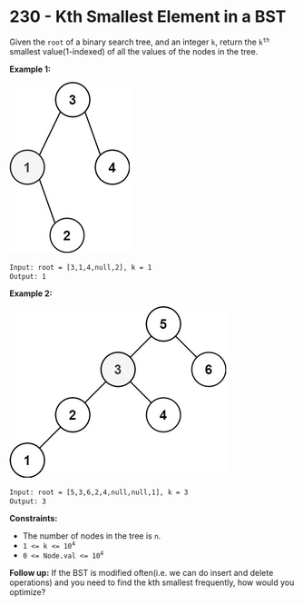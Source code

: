 # 230 - Kth Smallest Element in a BST
Given the `root` of a binary search tree, and an integer `k`, return the <code>k<sup>th</sup></code> smallest value(1-indexed) of all the values of the nodes in the tree.

**Example 1:**

![ex1](./assets/kthtree1.jpg)
```
Input: root = [3,1,4,null,2], k = 1
Output: 1
```

**Example 2:**

![ex2](./assets/kthtree2.jpg)
```
Input: root = [5,3,6,2,4,null,null,1], k = 3
Output: 3
```

**Constraints:**
- The number of nodes in the tree is `n`.
- <code>1 <= k <= 10<sup>4</sup></code>
- <code>0 <= Node.val <= 10<sup>4</sup></code>

**Follow up:** If the BST is modified often(i.e. we can do insert and delete operations) and you need to find the kth smallest frequently, how would you optimize?
